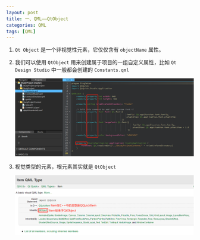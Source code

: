 ```yaml
---
layout: post
title: 一、QML——QtObject
categories: QML
tags: [QML]
---
```


1. `Qt Object` 是一个非视觉性元素，它仅仅含有 `objectName` 属性。

2. 我们可以使用 `QtObject` 用来创建属于项目的一组自定义属性，比如 `Qt Design Studio` 中一般都会创建的 `Constants.qml`
    
    ![alt text](/assets/Qt6/qml_01_QtObject/image/image.png)

3. 视觉类型的元素，根元素其实就是 `QtObject`

    ![alt text](/assets/Qt6/qml_01_QtObject/image/image-1.png)


